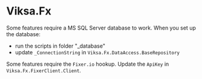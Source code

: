 # Viksa.Fx

Some features require a MS SQL Server database to work. When you set up the database:
- run the scripts in folder "_database"
- update `_ConnectionString` in `Viksa.Fx.DataAccess.BaseRepository`

Some features require the `Fixer.io` hookup. Update the `ApiKey` in `Viksa.Fx.FixerClient.Client`.
